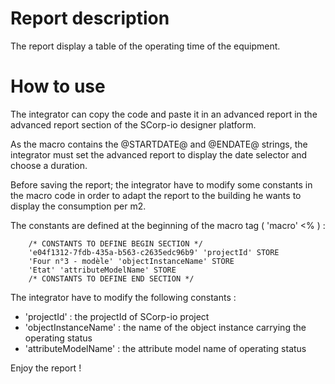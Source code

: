 # Report description

The report display a table of the operating time of the equipment.

# How to use

The integrator can copy the code and paste it in an advanced report in the advanced report section of the SCorp-io
designer platform.

As the macro contains the @STARTDATE@ and @ENDATE@ strings, the integrator must set the advanced report to display the
date selector and choose a duration.

Before saving the report; the integrator have to modify some constants in the macro code in order to adapt the report to
the building he wants to display the consumption per m2.

The constants are defined at the beginning of the macro tag ( 'macro' <% ) :

```
    /* CONSTANTS TO DEFINE BEGIN SECTION */
    'e04f1312-7fdb-435a-b563-c2635edc96b9' 'projectId' STORE
    'Four n°3 - modèle' 'objectInstanceName' STORE
    'Etat' 'attributeModelName' STORE
    /* CONSTANTS TO DEFINE END SECTION */
```

The integrator have to modify the following constants :

- 'projectId' : the projectId of SCorp-io project
- 'objectInstanceName' : the name of the object instance carrying the operating status
- 'attributeModelName' : the attribute model name of operating status

Enjoy the report !